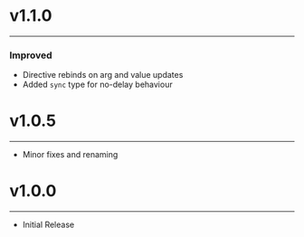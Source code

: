   
# v1.1.0
  ---
  ### Improved
  - Directive rebinds on arg and value updates
  - Added `sync` type for no-delay behaviour
# v1.0.5
  ---
  - Minor fixes and renaming
# v1.0.0
  ---
- Initial Release